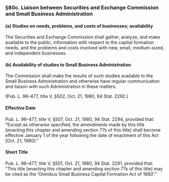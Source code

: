 ### §80c. Liaison between Securities and Exchange Commission and Small Business Administration ###

#### (a) Studies on needs, problems, and costs of businesses; availability ####

The Securities and Exchange Commission shall gather, analyze, and make available to the public, information with respect to the capital formation needs, and the problems and costs involved with new, small, medium-sized, and independent businesses.

#### (b) Availability of studies to Small Business Administration ####

The Commission shall make the results of such studies available to the Small Business Administration and otherwise have regular communication and liaison with such Administration in these matters.

(Pub. L. 96–477, title V, §502, Oct. 21, 1980, 94 Stat. 2292.)

#### Effective Date ####

Pub. L. 96–477, title V, §507, Oct. 21, 1980, 94 Stat. 2294, provided that: "Except as otherwise specified, the amendments made by this title [enacting this chapter and amending section 77s of this title] shall become effective January 1 of the year following the date of enactment of this Act [Oct. 21, 1980]."

#### Short Title ####

Pub. L. 96–477, title V, §501, Oct. 21, 1980, 94 Stat. 2291, provided that: "This title [enacting this chapter and amending section 77s of this title] may be cited as the 'Omnibus Small Business Capital Formation Act of 1980'."